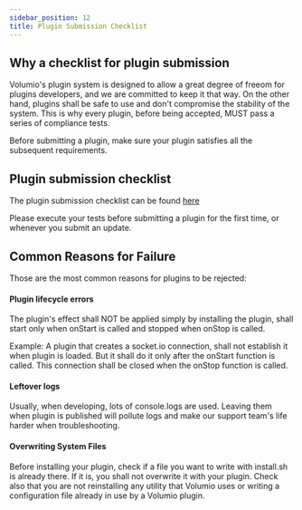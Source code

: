```yaml
---
sidebar_position: 12
title: Plugin Submission Checklist
---
```


## Why a checklist for plugin submission

Volumio's plugin system is designed to allow a great degree of freeom for plugins developers, and we are committed to keep it that way. On the other hand, plugins shall be safe to use and don't compromise the stability of the system.
This is why every plugin, before being accepted, MUST pass a series of compliance tests.

Before submitting a plugin, make sure your plugin satisfies all the subsequent requirements.

## Plugin submission checklist

The plugin submission checklist can be found [here](https://docs.google.com/spreadsheets/d/1eRl7ZlMUjOuWTXcSjBgFmO9RI8a3ZJ1U10pi1CWtWy0/edit#gid=0)

Please execute your tests before submitting a plugin for the first time, or whenever you submit an update.

## Common Reasons for Failure

Those are the most common reasons for plugins to be rejected:

#### Plugin lifecycle errors

The plugin's effect shall NOT be applied simply by installing the plugin, shall start only when onStart is called and stopped when onStop is called.

Example: A plugin that creates a socket.io connection, shall not establish it when plugin is loaded. But it shall do it only after the onStart function is called. This connection shall be closed when the onStop function is called.

#### Leftover logs

Usually, when developing, lots of console.logs are used. Leaving them when plugin is published will pollute logs and make our support team's life harder when troubleshooting.

#### Overwriting System Files

Before installing your plugin, check if a file you want to write with install.sh is already there. If it is, you shall not overwrite it with your plugin. Check also that you are not reinstalling any utility that Volumio uses or writing a configuration file already in use by a Volumio plugin.  

